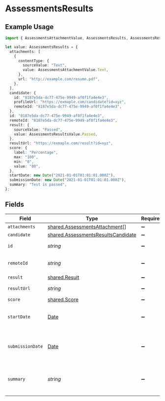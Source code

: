 # AssessmentsResults

## Example Usage

```typescript
import { AssessmentsAttachmentValue, AssessmentsResults, AssessmentsResultsValue } from "@stackone/stackone-client-ts/sdk/models/shared";

let value: AssessmentsResults = {
  attachments: [
    {
      contentType: {
        sourceValue: "Text",
        value: AssessmentsAttachmentValue.Text,
      },
      url: "http://example.com/resume.pdf",
    },
  ],
  candidate: {
    id: "8187e5da-dc77-475e-9949-af0f1fa4e4e3",
    profileUrl: "https://exmaple.com/candidate?id=xyz",
    remoteId: "8187e5da-dc77-475e-9949-af0f1fa4e4e3",
  },
  id: "8187e5da-dc77-475e-9949-af0f1fa4e4e3",
  remoteId: "8187e5da-dc77-475e-9949-af0f1fa4e4e3",
  result: {
    sourceValue: "Passed",
    value: AssessmentsResultsValue.Passed,
  },
  resultUrl: "https://exmaple.com/result?id=xyz",
  score: {
    label: "Percentage",
    max: "100",
    min: "0",
    value: "80",
  },
  startDate: new Date("2021-01-01T01:01:01.000Z"),
  submissionDate: new Date("2021-01-01T01:01:01.000Z"),
  summary: "Test is passed",
};
```

## Fields

| Field                                                                                           | Type                                                                                            | Required                                                                                        | Description                                                                                     | Example                                                                                         |
| ----------------------------------------------------------------------------------------------- | ----------------------------------------------------------------------------------------------- | ----------------------------------------------------------------------------------------------- | ----------------------------------------------------------------------------------------------- | ----------------------------------------------------------------------------------------------- |
| `attachments`                                                                                   | [shared.AssessmentsAttachment](../../../sdk/models/shared/assessmentsattachment.md)[]           | :heavy_minus_sign:                                                                              | N/A                                                                                             |                                                                                                 |
| `candidate`                                                                                     | [shared.AssessmentsResultsCandidate](../../../sdk/models/shared/assessmentsresultscandidate.md) | :heavy_minus_sign:                                                                              | N/A                                                                                             |                                                                                                 |
| `id`                                                                                            | *string*                                                                                        | :heavy_minus_sign:                                                                              | Unique identifier                                                                               | 8187e5da-dc77-475e-9949-af0f1fa4e4e3                                                            |
| `remoteId`                                                                                      | *string*                                                                                        | :heavy_minus_sign:                                                                              | Provider's unique identifier                                                                    | 8187e5da-dc77-475e-9949-af0f1fa4e4e3                                                            |
| `result`                                                                                        | [shared.Result](../../../sdk/models/shared/result.md)                                           | :heavy_minus_sign:                                                                              | N/A                                                                                             |                                                                                                 |
| `resultUrl`                                                                                     | *string*                                                                                        | :heavy_minus_sign:                                                                              | The test`s result url                                                                           | https://exmaple.com/result?id=xyz                                                               |
| `score`                                                                                         | [shared.Score](../../../sdk/models/shared/score.md)                                             | :heavy_minus_sign:                                                                              | N/A                                                                                             |                                                                                                 |
| `startDate`                                                                                     | [Date](https://developer.mozilla.org/en-US/docs/Web/JavaScript/Reference/Global_Objects/Date)   | :heavy_minus_sign:                                                                              | The start date of the candidate test                                                            | 2021-01-01T01:01:01.000Z                                                                        |
| `submissionDate`                                                                                | [Date](https://developer.mozilla.org/en-US/docs/Web/JavaScript/Reference/Global_Objects/Date)   | :heavy_minus_sign:                                                                              | The submission date of the candidate test                                                       | 2021-01-01T01:01:01.000Z                                                                        |
| `summary`                                                                                       | *string*                                                                                        | :heavy_minus_sign:                                                                              | The summary about the result of the test                                                        | Test is passed                                                                                  |